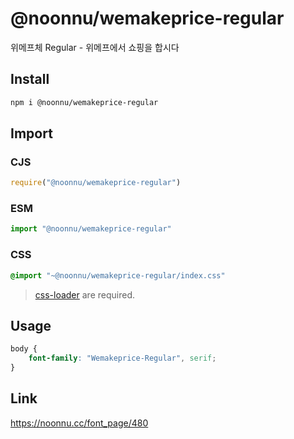 # @noonnu/wemakeprice-regular
위메프체 Regular - 위메프에서 쇼핑을 합시다

## Install
```sh
npm i @noonnu/wemakeprice-regular
```
## Import
### CJS
```js
require("@noonnu/wemakeprice-regular")
```
### ESM
```js
import "@noonnu/wemakeprice-regular"
```
### CSS 
```css
@import "~@noonnu/wemakeprice-regular/index.css"
```
> [css-loader](https://github.com/webpack-contrib/css-loader) are required.

## Usage
```css
body {
    font-family: "Wemakeprice-Regular", serif;
}
```

## Link
https://noonnu.cc/font_page/480